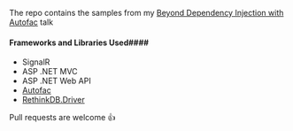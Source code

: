 The repo contains the samples from my [Beyond Dependency Injection with Autofac](http://www.meetup.com/dotNetMiami/events/228019566/) talk

#### Frameworks and Libraries Used####
* SignalR
* ASP .NET MVC
* ASP .NET Web API
* [Autofac](https://github.com/autofac)
* [RethinkDB.Driver](https://github.com/bchavez/RethinkDb.Driver)


Pull requests are welcome :+1:
